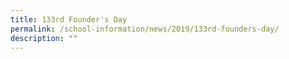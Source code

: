 ```yaml
---
title: 133rd Founder's Day
permalink: /school-information/news/2019/133rd-founders-day/
description: ""
---
```

